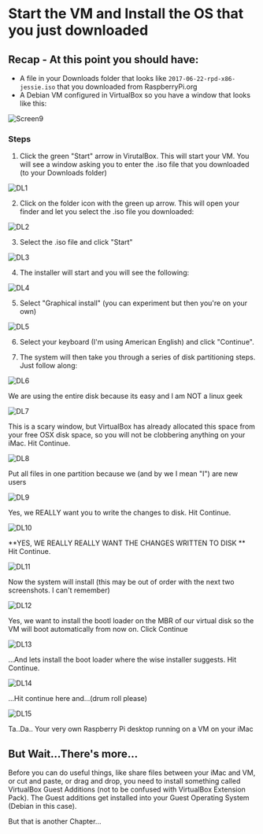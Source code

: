 # Start the VM and Install the OS that you just downloaded

## Recap - At this point you should have:

* A file in your Downloads folder that looks like `2017-06-22-rpd-x86-jessie.iso` that you downloaded from RaspberryPi.org
* A Debian VM configured in VirtualBox so you have a window that looks like this:

![Screen9](https://user-images.githubusercontent.com/26580126/33409179-00bd6cce-d548-11e7-8f31-8fa99f4ef14a.png)

### Steps
1. Click the green "Start" arrow in VirutalBox.  This will start your VM.  You will see a window asking you to enter the .iso file that you downloaded (to your Downloads folder)

![DL1](https://user-images.githubusercontent.com/26580126/33412042-2f56bcb6-d557-11e7-9fdb-00dfb483a638.png)

2. Click on the folder icon with the green up arrow.  This will open your finder and let you select the .iso file you downloaded:

![DL2](https://user-images.githubusercontent.com/26580126/33412074-4a69ac66-d557-11e7-95d2-e5edacefa12f.png)

3. Select the .iso file and click "Start"

![DL3](https://user-images.githubusercontent.com/26580126/33412087-5ee2c15a-d557-11e7-9fc7-ac3046b8a2ec.png)

4. The installer will start and you will see the following:

![DL4](https://user-images.githubusercontent.com/26580126/33412119-7a878b16-d557-11e7-99bf-8b29125d8ae1.png)

5. Select "Graphical install" (you can experiment but then you're on your own)

![DL5](https://user-images.githubusercontent.com/26580126/33412139-8f35b696-d557-11e7-91b0-f5fc74261f79.png)

6. Select your keyboard (I'm using American English) and click "Continue".

7. The system will then take you through a series of disk partitioning steps.  Just follow along:

![DL6](https://user-images.githubusercontent.com/26580126/33412190-de333dfe-d557-11e7-8ace-806de8f5e155.png)

We are using the entire disk because its easy and I am NOT a linux geek

![DL7](https://user-images.githubusercontent.com/26580126/33412200-eca41d36-d557-11e7-95da-dfc783bbbfc2.png)

This is a scary window, but VirtualBox has already allocated this space from your free OSX disk space, so you will not be clobbering anything on your iMac.  Hit Continue.

![DL8](https://user-images.githubusercontent.com/26580126/33412206-fc411f50-d557-11e7-9ac2-8d34cc73eacf.png)

Put all files in one partition because we (and by we I mean "I") are new users

![DL9](https://user-images.githubusercontent.com/26580126/33412221-1070faa4-d558-11e7-92a4-1bdcf297fba1.png)

Yes, we REALLY want you to write the changes to disk.  Hit Continue.

![DL10](https://user-images.githubusercontent.com/26580126/33412238-23d40320-d558-11e7-8ac1-19ded77c43a6.png)

**YES, WE REALLY REALLY WANT THE CHANGES WRITTEN TO DISK **  Hit Continue.

![DL11](https://user-images.githubusercontent.com/26580126/33412298-773a8412-d558-11e7-8eee-35ec95305c56.png)

Now the system will install (this may be out of order with the next two screenshots. I can't remember)

![DL12](https://user-images.githubusercontent.com/26580126/33412318-90d41d8e-d558-11e7-8177-0bc675de972e.png)

Yes, we want to install the bootl loader on the MBR of our virtual disk so the VM will boot automatically from now on.  Click Continue

![DL13](https://user-images.githubusercontent.com/26580126/33412339-a27dccb0-d558-11e7-826f-528bc86b3818.png)

...And lets install the boot loader where the wise installer suggests.  Hit Continue.

![DL14](https://user-images.githubusercontent.com/26580126/33412356-c0dcf078-d558-11e7-96da-d608376b6977.png)

...Hit continue here and...(drum roll please)

![DL15](https://user-images.githubusercontent.com/26580126/33412369-d72887a2-d558-11e7-82c3-e0aa593ab899.png)

Ta..Da.. Your very own Raspberry Pi desktop running on a VM on your iMac

## But Wait...There's more...

Before you can do useful things, like share files between your iMac and VM, or cut and paste, or drag and drop, you need to install something called VirtualBox Guest Additions (not to be confused with VirtualBox Extension Pack).  The Guest additions get installed into your Guest Operating System (Debian in this case).

But that is another Chapter...


